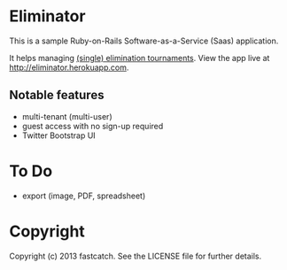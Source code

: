 Eliminator
==========

This is a sample Ruby-on-Rails Software-as-a-Service (Saas) application.

It helps managing [(single) elimination tournaments](http://en.wikipedia.org/wiki/Single-elimination_tournament).  View the app live at <http://eliminator.herokuapp.com>.

Notable features
----------------

* multi-tenant (multi-user)
* guest access with no sign-up required
* Twitter Bootstrap UI

To Do
=====

* export (image, PDF, spreadsheet)


Copyright
=========

Copyright (c) 2013 fastcatch. See the LICENSE file for further details.
